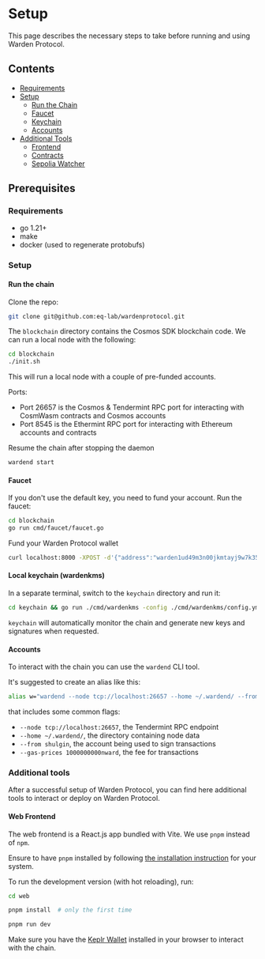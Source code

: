 # Setup

This page describes the necessary steps to take before running and using Warden Protocol. 

## Contents

* [Requirements](#requirements)
* [Setup](#setup)
    * [Run the Chain](#run-the-chain)
    * [Faucet](#faucet)
    * [Keychain](#keychain)
    * [Accounts](#accounts)
* [Additional Tools](#additional-tools)
    * [Frontend](#web-frontend)
    * [Contracts](#cosmwasm-contracts)
    * [Sepolia Watcher](#sepolia-watcher)

## Prerequisites

### Requirements

- go 1.21+
- make
- docker (used to regenerate protobufs)

### Setup

#### Run the chain

Clone the repo:

```bash
git clone git@github.com:eq-lab/wardenprotocol.git
```

The `blockchain` directory contains the Cosmos SDK blockchain code. We can run
a local node with the following:

```bash
cd blockchain
./init.sh
```

This will run a local node with a couple of pre-funded accounts.

Ports:

- Port 26657 is the Cosmos & Tendermint RPC port for interacting with CosmWasm contracts and Cosmos accounts
- Port 8545 is the Ethermint RPC port for interacting with Ethereum accounts and contracts

Resume the chain after stopping the daemon 
```bash
wardend start
```

#### Faucet

If you don't use the default key, you need to fund your account. Run the faucet:

```bash
cd blockchain
go run cmd/faucet/faucet.go
```

Fund your Warden Protocol wallet

```bash
curl localhost:8000 -XPOST -d'{"address":"warden1ud49m3n00jkmtayj9w7k35zka3fqcl4l0chkjh"}'
```

#### Local keychain (wardenkms)

In a separate terminal, switch to the `keychain` directory and run it:

```bash
cd keychain && go run ./cmd/wardenkms -config ./cmd/wardenkms/config.yml
```

`keychain` will automatically monitor the chain and generate new keys and
signatures when requested.

#### Accounts

To interact with the chain you can use the `wardend` CLI tool.

It's suggested to create an alias like this:

```bash
alias w="wardend --node tcp://localhost:26657 --home ~/.wardend/ --from shulgin --gas-prices 1000000000nward"
```

that includes some common flags:

- `--node tcp://localhost:26657`, the Tendermint RPC endpoint
- `--home ~/.wardend/`, the directory containing node data
- `--from shulgin`, the account being used to sign transactions
- `--gas-prices 1000000000nward`, the fee for transactions

### Additional tools

After a successful setup of Warden Protocol, you can find here additional tools to interact or deploy on Warden Protocol.

#### Web Frontend 

The web frontend is a React.js app bundled with Vite. We use `pnpm` instead of
`npm`.

Ensure to have `pnpm` installed by following [the installation
instruction](https://pnpm.io/installation) for your system.

To run the development version (with hot reloading), run:

```bash
cd web

pnpm install  # only the first time

pnpm run dev
```

Make sure you have the [Keplr Wallet](https://www.keplr.app/download) installed
in your browser to interact with the chain. 

